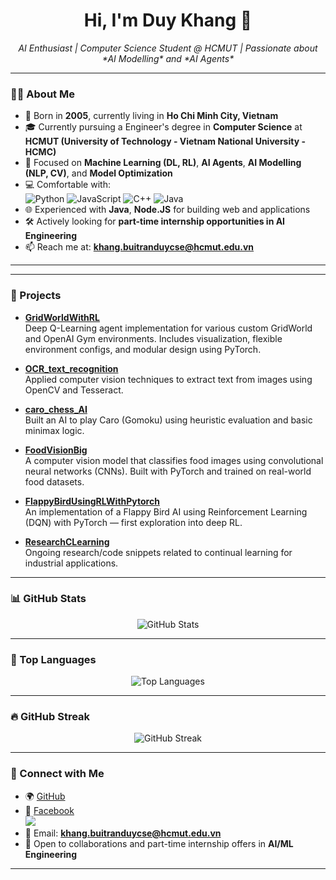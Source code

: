 <h1 align="center">Hi, I'm Duy Khang 👋</h1>

<p align="center">
  <em>AI Enthusiast | Computer Science Student @ HCMUT | Passionate about *AI Modelling* and *AI Agents*</em>
</p>

---

### 👨‍🎓 About Me

- 🧑 Born in **2005**, currently living in **Ho Chi Minh City, Vietnam**
- 🎓 Currently pursuing a Engineer's degree in **Computer Science** at **HCMUT (University of Technology - Vietnam National University - HCMC)**
- 🤖 Focused on **Machine Learning (DL, RL)**, **AI Agents**, **AI Modelling (NLP, CV)**, and **Model Optimization**
- 💻 Comfortable with:  
  ![Python](https://img.shields.io/badge/-Python-3776AB?style=flat&logo=python&logoColor=white)
  ![JavaScript](https://img.shields.io/badge/-JavaScript-F7DF1E?style=flat&logo=javascript&logoColor=black)
  ![C++](https://img.shields.io/badge/-C++-00599C?style=flat&logo=c%2B%2B&logoColor=white)
  ![Java](https://img.shields.io/badge/-Java-007396?style=flat&logo=java&logoColor=white)
- 🌐 Experienced with **Java**, **Node.JS** for building web and applications
- 🛠️ Actively looking for **part-time internship opportunities in AI Engineering**
- 📫 Reach me at: **khang.buitranduycse@hcmut.edu.vn**

---
---

### 🚀 Projects

- **[GridWorldWithRL](https://github.com/khangbkk23/GridWorldWithRL)**  
  Deep Q-Learning agent implementation for various custom GridWorld and OpenAI Gym environments. Includes visualization, flexible environment configs, and modular design using PyTorch.
  
- **[OCR_text_recognition](https://github.com/khangbkk23/OCR_text_recognition)**  
  Applied computer vision techniques to extract text from images using OpenCV and Tesseract.

- **[caro_chess_AI](https://github.com/khangbkk23/caro_chess_AI)**  
  Built an AI to play Caro (Gomoku) using heuristic evaluation and basic minimax logic.

- **[FoodVisionBig](https://github.com/khangbkk23/FoodVisionBig)**  
  A computer vision model that classifies food images using convolutional neural networks (CNNs). Built with PyTorch and trained on real-world food datasets.

- **[FlappyBirdUsingRLWithPytorch](https://github.com/khangbkk23/FlappyBirdUsingRLWithPytorch)**  
  An implementation of a Flappy Bird AI using Reinforcement Learning (DQN) with PyTorch — first exploration into deep RL.

- **[ResearchCLearning](https://github.com/khangbkk23/ResearchCLearning)**  
  Ongoing research/code snippets related to continual learning for industrial applications.

---

### 📊 GitHub Stats

<p align="center">
  <img src="https://github-readme-stats.vercel.app/api?username=khangbkk23&show_icons=true&theme=radical" alt="GitHub Stats" />
</p>

---

### 🧠 Top Languages

<p align="center">
  <img src="https://github-readme-stats.vercel.app/api/top-langs/?username=khangbkk23&layout=compact&theme=radical" alt="Top Languages" />
</p>

---

### 🔥 GitHub Streak

<p align="center">
  <img src="https://streak-stats.demolab.com?user=khangbkk23&theme=radical&hide_border=false" alt="GitHub Streak" />
</p>

---

### 🤝 Connect with Me

- 🌍 [GitHub](https://github.com/khangbkk23)
- 💬 [Facebook](https://www.facebook.com/duykhang812005/)  
  <img src="https://img.shields.io/badge/-Facebook-1877F2?style=flat&logo=facebook&logoColor=white" />
- 📧 Email: **khang.buitranduycse@hcmut.edu.vn**
- 🧠 Open to collaborations and part-time internship offers in **AI/ML Engineering**

---
